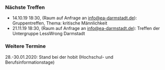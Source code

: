 ### Nächste Treffen

  * 14.10.19 18:30, (Raum auf Anfrage an [info@ea-darmstadt.de](mailto:info@ea-darmstadt.de)): Gruppentreffen, Thema: kritische Männlichkeit
  * 21.11.19 18:30, (Raum auf Anfrage an [info@ea-darmstadt.de](mailto:info@ea-darmstadt.de)): Treffen der Untergruppe LessWrong Darmstadt

### Weitere Termine

 28.-30.01.2020: Stand bei der hobit (Hochschul- und Berufsinformationstage)
